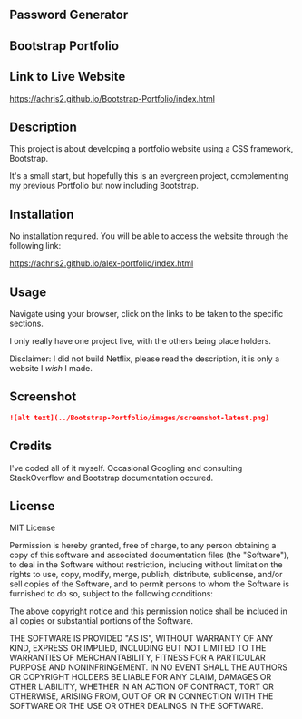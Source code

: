 ## Password Generator

## Bootstrap Portfolio


## Link to Live Website
https://achris2.github.io/Bootstrap-Portfolio/index.html

## Description

This project is about developing a portfolio website using a CSS framework, Bootstrap. 

It's a small start, but hopefully this is an evergreen project, complementing my previous Portfolio but now including Bootstrap. 

## Installation
No installation required. You will be able to access the website through the following link:

https://achris2.github.io/alex-portfolio/index.html

## Usage

Navigate using your browser, click on the links to be taken to the specific sections. 

I only really have one project live, with the others being place holders. 

Disclaimer: I did not build Netflix, please read the description, it is only a website I *wish* I made. 

## Screenshot

```md
![alt text](../Bootstrap-Portfolio/images/screenshot-latest.png)
```

## Credits

I've coded all of it myself. Occasional Googling and consulting StackOverflow and Bootstrap documentation occured. 

## License
MIT License

Permission is hereby granted, free of charge, to any person obtaining a copy of this software and associated documentation files (the "Software"), to deal in the Software without restriction, including without limitation the rights to use, copy, modify, merge, publish, distribute, sublicense, and/or sell copies of the Software, and to permit persons to whom the Software is furnished to do so, subject to the following conditions:

The above copyright notice and this permission notice shall be included in all copies or substantial portions of the Software.

THE SOFTWARE IS PROVIDED "AS IS", WITHOUT WARRANTY OF ANY KIND, EXPRESS OR IMPLIED, INCLUDING BUT NOT LIMITED TO THE WARRANTIES OF MERCHANTABILITY, FITNESS FOR A PARTICULAR PURPOSE AND NONINFRINGEMENT. IN NO EVENT SHALL THE AUTHORS OR COPYRIGHT HOLDERS BE LIABLE FOR ANY CLAIM, DAMAGES OR OTHER LIABILITY, WHETHER IN AN ACTION OF CONTRACT, TORT OR OTHERWISE, ARISING FROM, OUT OF OR IN CONNECTION WITH THE SOFTWARE OR THE USE OR OTHER DEALINGS IN THE SOFTWARE.